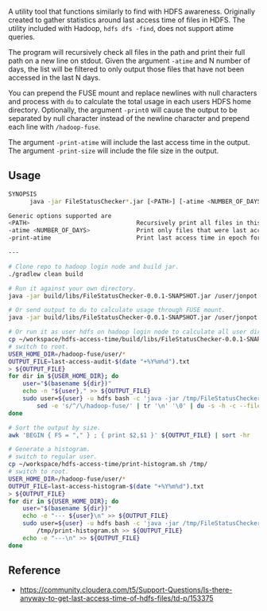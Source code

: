 A utility tool that functions similarly to find with HDFS awareness. Originally created to gather statistics around last access time of files in HDFS. The utility included with Hadoop, `hdfs dfs -find`, does not support atime queries.

The program will recursively check all files in the path and print their full path on a new line on stdout. Given  the argument `-atime` and N number of days, the list will be filtered to only output those files that have not been accessed in the last N days. 

You can prepend the FUSE mount and replace newlines with null characters and process with `du` to calculate the total usage in each users HDFS home directory. Optionally, the argument `-print0` will cause the output to be separated by null character instead of the newline character and prepend each line with `/hadoop-fuse`.

The argument `-print-atime` will include the last access time in the output. The argument `-print-size` will include the file size in the output.

## Usage

```bash
SYNOPSIS
      java -jar FileStatusChecker*.jar [<PATH>] [-atime <NUMBER_OF_DAYS>] [-print-atime]

Generic options supported are
<PATH>                              Recursively print all files in this path.
-atime <NUMBER_OF_DAYS>             Print only files that were last accessed more than N number days ago.
-print-atime                        Print last access time in epoch format.

---

# Clone repo to hadoop login node and build jar.
./gradlew clean build

# Run it against your own directory.
java -jar build/libs/FileStatusChecker-0.0.1-SNAPSHOT.jar /user/jonpot -atime 90

# Or send output to du to calculate usage through FUSE mount.
java -jar build/libs/FileStatusChecker-0.0.1-SNAPSHOT.jar /user/jonpot -atime 90 | sed -e 's/^/\/hadoop-fuse/' | tr '\n' '\0' | du -s -h -c --files0-from=-

# Or run it as user hdfs on hadoop login node to calculate all user directories.
cp ~/workspace/hdfs-access-time/build/libs/FileStatusChecker-0.0.1-SNAPSHOT.jar /tmp/
# switch to root.
USER_HOME_DIR=/hadoop-fuse/user/*
OUTPUT_FILE=last-access-audit-$(date "+%Y%m%d").txt
> ${OUTPUT_FILE}
for dir in ${USER_HOME_DIR}; do
    user="$(basename ${dir})"
    echo -n "${user}," >> ${OUTPUT_FILE}
    sudo user=${user} -u hdfs bash -c 'java -jar /tmp/FileStatusChecker-0.0.1-SNAPSHOT.jar /user/${user} -atime 180' | \
        sed -e 's/^/\/hadoop-fuse/' | tr '\n' '\0' | du -s -h -c --files0-from=- | tail -n 1 | cut -f 1 >> ${OUTPUT_FILE}
done

# Sort the output by size.
awk 'BEGIN { FS = "," } ; { print $2,$1 }' ${OUTPUT_FILE} | sort -hr

# Generate a histogram.
# switch to regular user.
cp ~/workspace/hdfs-access-time/print-histogram.sh /tmp/
# switch to root.
USER_HOME_DIR=/hadoop-fuse/user/*
OUTPUT_FILE=last-access-histogram-$(date "+%Y%m%d").txt
> ${OUTPUT_FILE}
for dir in ${USER_HOME_DIR}; do
    user="$(basename ${dir})"
    echo -e "--- ${user}\n" >> ${OUTPUT_FILE}
    sudo user=${user} -u hdfs bash -c 'java -jar /tmp/FileStatusChecker-0.0.1-SNAPSHOT.jar /user/${user} -atime 0 -print-atime' | \
        /tmp/print-histogram.sh >> ${OUTPUT_FILE}
    echo -e "---\n" >> ${OUTPUT_FILE}
done
```
## Reference

- https://community.cloudera.com/t5/Support-Questions/Is-there-anyway-to-get-last-access-time-of-hdfs-files/td-p/153375
